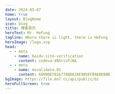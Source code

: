 ```yaml
---
date: 2024-05-07
home: true
layout: BlogHome
icon: blog
title: 博客首页
heroText: Mr. HeFung
tagline: Where there is light, there is HeFung
heroImage: /logo.svg
head:
  - - meta
    - name: baidu-site-verification
      content: codeva-4N5cviFcWA
  - - meta
    - name: msvalidate.01
      content: 60990E7826770BD82AE9B5EFB468E0BB
bgImage: https://file.mo7.cc/api/public/bz
heroFullScreen: true
---
```

